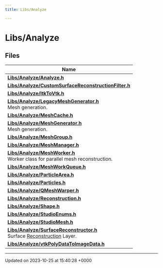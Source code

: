 ```yaml
---
title: Libs/Analyze

---
```


# Libs/Analyze



## Files

| Name           |
| -------------- |
| **[Libs/Analyze/Analyze.h](../Files/Analyze_8h.md#file-analyze.h)**  |
| **[Libs/Analyze/CustomSurfaceReconstructionFilter.h](../Files/CustomSurfaceReconstructionFilter_8h.md#file-customsurfacereconstructionfilter.h)**  |
| **[Libs/Analyze/ItkToVtk.h](../Files/ItkToVtk_8h.md#file-itktovtk.h)**  |
| **[Libs/Analyze/LegacyMeshGenerator.h](../Files/LegacyMeshGenerator_8h.md#file-legacymeshgenerator.h)** <br>Mesh generation.  |
| **[Libs/Analyze/MeshCache.h](../Files/MeshCache_8h.md#file-meshcache.h)**  |
| **[Libs/Analyze/MeshGenerator.h](../Files/MeshGenerator_8h.md#file-meshgenerator.h)** <br>Mesh generation.  |
| **[Libs/Analyze/MeshGroup.h](../Files/MeshGroup_8h.md#file-meshgroup.h)**  |
| **[Libs/Analyze/MeshManager.h](../Files/MeshManager_8h.md#file-meshmanager.h)**  |
| **[Libs/Analyze/MeshWorker.h](../Files/MeshWorker_8h.md#file-meshworker.h)** <br>Worker class for parallel mesh reconstruction.  |
| **[Libs/Analyze/MeshWorkQueue.h](../Files/MeshWorkQueue_8h.md#file-meshworkqueue.h)**  |
| **[Libs/Analyze/ParticleArea.h](../Files/ParticleArea_8h.md#file-particlearea.h)**  |
| **[Libs/Analyze/Particles.h](../Files/Particles_8h.md#file-particles.h)**  |
| **[Libs/Analyze/QMeshWarper.h](../Files/QMeshWarper_8h.md#file-qmeshwarper.h)**  |
| **[Libs/Analyze/Reconstruction.h](../Files/Reconstruction_8h.md#file-reconstruction.h)**  |
| **[Libs/Analyze/Shape.h](../Files/Shape_8h.md#file-shape.h)**  |
| **[Libs/Analyze/StudioEnums.h](../Files/StudioEnums_8h.md#file-studioenums.h)**  |
| **[Libs/Analyze/StudioMesh.h](../Files/StudioMesh_8h.md#file-studiomesh.h)**  |
| **[Libs/Analyze/SurfaceReconstructor.h](../Files/SurfaceReconstructor_8h.md#file-surfacereconstructor.h)** <br>Surface [Reconstruction](../Classes/classReconstruction.md) Layer.  |
| **[Libs/Analyze/vtkPolyDataToImageData.h](../Files/vtkPolyDataToImageData_8h.md#file-vtkpolydatatoimagedata.h)**  |






-------------------------------

Updated on 2023-10-25 at 15:40:28 +0000
